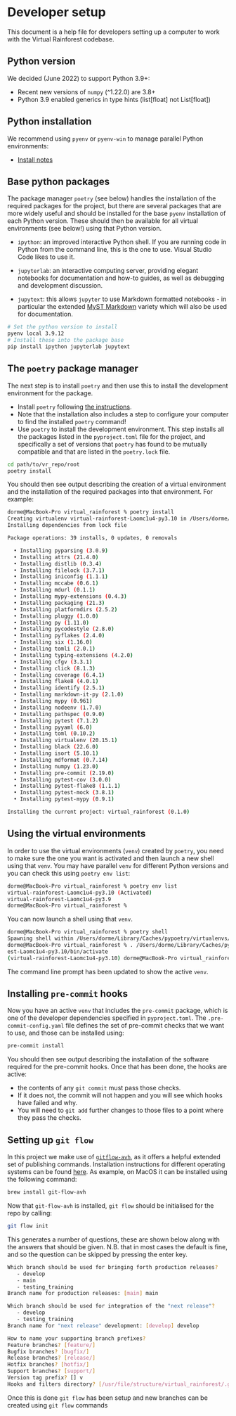 # Developer setup

This document is a help file for developers setting up a computer to work with the
Virtual Rainforest codebase.

## Python version

We decided (June 2022) to support Python 3.9+:

- Recent new versions of `numpy` (^1.22.0) are 3.8+
- Python 3.9 enabled generics in type hints (list\[float\] not List\[float\])

## Python installation

We recommend using `pyenv` or `pyenv-win` to manage parallel Python environments:

- [Install notes](https://github.com/pyenv/pyenv#installation)

## Base python packages

The package manager `poetry` (see below) handles the installation of the required
packages for the project, but there are several packages that are more widely useful and
should be installed for the base `pyenv` installation of each Python version. These
should then be available for all virtual environments (see below!) using that Python
version.

- `ipython`: an improved interactive Python shell. If you are running code in Python
  from the command line, this is the one to use. Visual Studio Code likes to use it.

- `jupyterlab`: an interactive computing server, providing elegant notebooks for
  documentation and how-to guides, as well as debugging and development discussion.

- `jupytext`: this allows `jupyter` to use Markdown formatted notebooks - in particular
  the extended [MyST Markdown](https://myst-parser.readthedocs.io/en/latest/) variety
  which will also be used for documentation.

```sh
# Set the python version to install
pyenv local 3.9.12
# Install these into the package base
pip install ipython jupyterlab jupytext
```

## The `poetry` package manager

The next step is to install `poetry` and then use this to install the development
environment for the package.

- Install `poetry` following
  [the instructions](https://python-poetry.org/docs/#installation).
- Note that the installation also includes a step to configure your computer to find the
  installed `poetry` command!
- Use `poetry` to install the development environment. This step installs all the
  packages listed in the `pyproject.toml` file for the project, and specifically a set
  of versions that `poetry` has found to be mutually compatible and that are listed in
  the `poetry.lock` file.

```bash
cd path/to/vr_repo/root
poetry install
```

You should then see output describing the creation of a virtual environment and the
installation of the required packages into that environment. For example:

```bash
dorme@MacBook-Pro virtual_rainforest % poetry install
Creating virtualenv virtual-rainforest-Laomc1u4-py3.10 in /Users/dorme/Library/Caches/pypoetry/virtualenvs
Installing dependencies from lock file

Package operations: 39 installs, 0 updates, 0 removals

  • Installing pyparsing (3.0.9)
  • Installing attrs (21.4.0)
  • Installing distlib (0.3.4)
  • Installing filelock (3.7.1)
  • Installing iniconfig (1.1.1)
  • Installing mccabe (0.6.1)
  • Installing mdurl (0.1.1)
  • Installing mypy-extensions (0.4.3)
  • Installing packaging (21.3)
  • Installing platformdirs (2.5.2)
  • Installing pluggy (1.0.0)
  • Installing py (1.11.0)
  • Installing pycodestyle (2.8.0)
  • Installing pyflakes (2.4.0)
  • Installing six (1.16.0)
  • Installing tomli (2.0.1)
  • Installing typing-extensions (4.2.0)
  • Installing cfgv (3.3.1)
  • Installing click (8.1.3)
  • Installing coverage (6.4.1)
  • Installing flake8 (4.0.1)
  • Installing identify (2.5.1)
  • Installing markdown-it-py (2.1.0)
  • Installing mypy (0.961)
  • Installing nodeenv (1.7.0)
  • Installing pathspec (0.9.0)
  • Installing pytest (7.1.2)
  • Installing pyyaml (6.0)
  • Installing toml (0.10.2)
  • Installing virtualenv (20.15.1)
  • Installing black (22.6.0)
  • Installing isort (5.10.1)
  • Installing mdformat (0.7.14)
  • Installing numpy (1.23.0)
  • Installing pre-commit (2.19.0)
  • Installing pytest-cov (3.0.0)
  • Installing pytest-flake8 (1.1.1)
  • Installing pytest-mock (3.8.1)
  • Installing pytest-mypy (0.9.1)

Installing the current project: virtual_rainforest (0.1.0)
```

## Using the virtual environments

In order to use the virtual environments (`venv`) created by `poetry`, you need to make
sure the one you want is activated and then launch a new shell using that `venv`. You
may have parallel `venv` for different Python versions and you can check this using
`poetry env list`:

```bash
dorme@MacBook-Pro virtual_rainforest % poetry env list
virtual-rainforest-Laomc1u4-py3.10 (Activated)
virtual-rainforest-Laomc1u4-py3.9
dorme@MacBook-Pro virtual_rainforest %
```

You can now launch a shell using that `venv`.

```bash
dorme@MacBook-Pro virtual_rainforest % poetry shell
Spawning shell within /Users/dorme/Library/Caches/pypoetry/virtualenvs/virtual-rainforest-Laomc1u4-py3.10
dorme@MacBook-Pro virtual_rainforest % . /Users/dorme/Library/Caches/pypoetry/virtualenvs/virtual-rainfor
est-Laomc1u4-py3.10/bin/activate
(virtual-rainforest-Laomc1u4-py3.10) dorme@MacBook-Pro virtual_rainforest %
```

The command line prompt has been updated to show the active `venv`.

## Installing `pre-commit` hooks

Now you have an active `venv` that includes the `pre-commit` package, which is one of
the developer dependencies specified in `pyproject.toml`. The `.pre-commit-config.yaml`
file defines the set of pre-commit checks that we want to use, and those can be
installed using:

```bash
pre-commit install
```

You should then see output describing the installation of the software required for the
pre-commit hooks. Once that has been done, the hooks are active:

- the contents of any `git commit` must pass those checks.
- If it does not, the commit will not happen and you will see which hooks have failed
  and why.
- You will need to `git add` further changes to those files to a point where they pass
  the checks.

## Setting up `git flow`

In this project we make use of
[`gitflow-avh`](https://github.com/petervanderdoes/gitflow-avh), as it offers a helpful
extended set of publishing commands. Installation instructions for different operating
systems can be found
[here](https://github.com/petervanderdoes/gitflow-avh/wiki/Installation). As example, on
MacOS it can be installed using the following command:

```bash
brew install git-flow-avh
```

Now that `git-flow-avh` is installed, `git flow` should be initialised for the repo by
calling:

```bash
git flow init
```

This generates a number of questions, these are shown below along with the answers that
should be given. N.B. that in most cases the default is fine, and so the question can be
skipped by pressing the enter key.

```bash
Which branch should be used for bringing forth production releases?
   - develop
   - main
   - testing_training
Branch name for production releases: [main] main

Which branch should be used for integration of the "next release"?
   - develop
   - testing_training
Branch name for "next release" development: [develop] develop

How to name your supporting branch prefixes?
Feature branches? [feature/]
Bugfix branches? [bugfix/]
Release branches? [release/]
Hotfix branches? [hotfix/]
Support branches? [support/]
Version tag prefix? [] v
Hooks and filters directory? [/usr/file/structure/virtual_rainforest/.git/hooks]
```

Once this is done `git flow` has been setup and new branches can be created using
`git flow` commands
